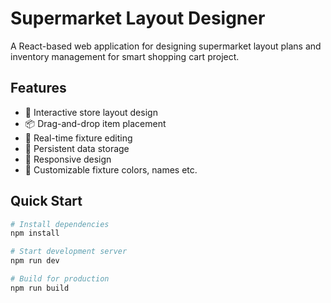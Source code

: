 # Supermarket Layout Designer

A React-based web application for designing supermarket layout plans and inventory management for smart shopping cart project.

## Features

- 🏪 Interactive store layout design
- 📦 Drag-and-drop item placement
- 🔧 Real-time fixture editing
- 💾 Persistent data storage
- 📱 Responsive design
- 🎨 Customizable fixture colors, names etc.

## Quick Start

```bash
# Install dependencies
npm install

# Start development server
npm run dev

# Build for production
npm run build